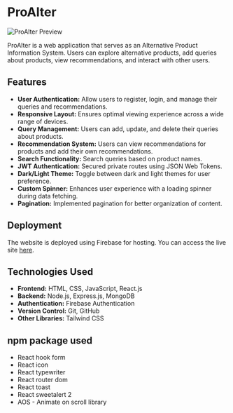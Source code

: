 # ProAlter

![ProAlter Preview](https://pro-alter.web.app)

ProAlter is a web application that serves as an Alternative Product Information System. Users can explore alternative products, add queries about products, view recommendations, and interact with other users.

## Features

- **User Authentication:** Allow users to register, login, and manage their queries and recommendations.
- **Responsive Layout:** Ensures optimal viewing experience across a wide range of devices.
- **Query Management:** Users can add, update, and delete their queries about products.
- **Recommendation System:** Users can view recommendations for products and add their own recommendations.
- **Search Functionality:** Search queries based on product names.
- **JWT Authentication:** Secured private routes using JSON Web Tokens.
- **Dark/Light Theme:** Toggle between dark and light themes for user preference.
- **Custom Spinner:** Enhances user experience with a loading spinner during data fetching.
- **Pagination:** Implemented pagination for better organization of content.

## Deployment

The website is deployed using Firebase for hosting. You can access the live site [here](https://pro-alter.web.app).

## Technologies Used

- **Frontend:** HTML, CSS, JavaScript, React.js
- **Backend:** Node.js, Express.js, MongoDB
- **Authentication:** Firebase Authentication
- **Version Control:** Git, GitHub
- **Other Libraries:** Tailwind CSS

## npm package used
- React hook form
- React icon
- React typewriter
- React router dom
- React toast
- React sweetalert 2
- AOS - Animate on scroll library
